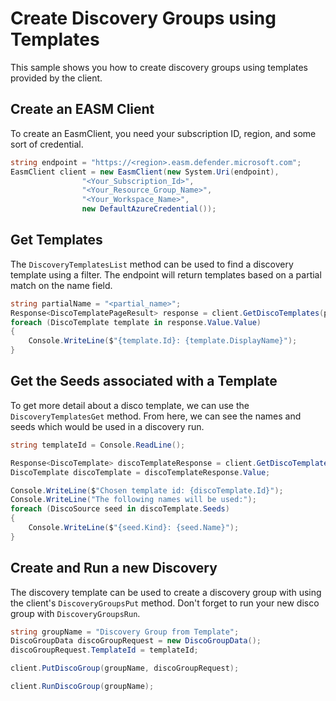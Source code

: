 # Create Discovery Groups using Templates

This sample shows you how to create discovery groups using templates provided by the client.

## Create an EASM Client

To create an EasmClient, you need your subscription ID, region, and some sort of credential.

```C# Snippet:Sample3_DiscoTemplates_Create_Client
string endpoint = "https://<region>.easm.defender.microsoft.com";
EasmClient client = new EasmClient(new System.Uri(endpoint),
                "<Your_Subscription_Id>",
                "<Your_Resource_Group_Name>",
                "<Your_Workspace_Name>",
                new DefaultAzureCredential());
```

## Get Templates

The `DiscoveryTemplatesList` method can be used to find a discovery template using a filter. The endpoint will return templates based on a partial match on the name field.

```C# Snippet:Sample3_DiscoTemplates_Get_Templates
string partialName = "<partial_name>";
Response<DiscoTemplatePageResult> response = client.GetDiscoTemplates(partialName);
foreach (DiscoTemplate template in response.Value.Value)
{
    Console.WriteLine($"{template.Id}: {template.DisplayName}");
}
```

## Get the Seeds associated with a Template

To get more detail about a disco template, we can use the `DiscoveryTemplatesGet` method. From here, we can see the names and seeds which would be used in a discovery run.

```C# Snippet:Sample3_DiscoTemplates_Get_Template_Seeds
string templateId = Console.ReadLine();

Response<DiscoTemplate> discoTemplateResponse = client.GetDiscoTemplate(templateId);
DiscoTemplate discoTemplate = discoTemplateResponse.Value;

Console.WriteLine($"Chosen template id: {discoTemplate.Id}");
Console.WriteLine("The following names will be used:");
foreach (DiscoSource seed in discoTemplate.Seeds)
{
    Console.WriteLine($"{seed.Kind}: {seed.Name}");
}
```

## Create and Run a new Discovery

The discovery template can be used to create a discovery group with using the client's `DiscoveryGroupsPut` method. Don't forget to run your new disco group with `DiscoveryGroupsRun`.

```C# Snippet:Sample3_DiscoTemplates_Run_Disco_Group
string groupName = "Discovery Group from Template";
DiscoGroupData discoGroupRequest = new DiscoGroupData();
discoGroupRequest.TemplateId = templateId;

client.PutDiscoGroup(groupName, discoGroupRequest);

client.RunDiscoGroup(groupName);
```
